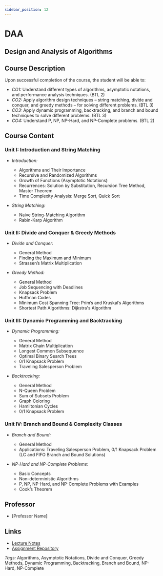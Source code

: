 ```yaml
---
sidebar_position: 12
---
```

# DAA


## Design and Analysis of Algorithms

## Course Description

Upon successful completion of the course, the student will be able to:
- *CO1:* Understand different types of algorithms, asymptotic notations, and performance analysis techniques. (BTL 2)
- *CO2:* Apply algorithm design techniques – string matching, divide and conquer, and greedy methods – for solving different problems. (BTL 3)
- *CO3:* Apply dynamic programming, backtracking, and branch and bound techniques to solve different problems. (BTL 3)
- *CO4:* Understand P, NP, NP-Hard, and NP-Complete problems. (BTL 2)

## Course Content

### Unit I: Introduction and String Matching

- *Introduction:*
  - Algorithms and Their Importance
  - Recursive and Randomized Algorithms
  - Growth of Functions (Asymptotic Notations)
  - Recurrences: Solution by Substitution, Recursion Tree Method, Master Theorem
  - Time Complexity Analysis: Merge Sort, Quick Sort

- *String Matching:*
  - Naive String-Matching Algorithm
  - Rabin-Karp Algorithm

### Unit II: Divide and Conquer & Greedy Methods

- *Divide and Conquer:*
  - General Method
  - Finding the Maximum and Minimum
  - Strassen’s Matrix Multiplication

- *Greedy Method:*
  - General Method
  - Job Sequencing with Deadlines
  - Knapsack Problem
  - Huffman Codes
  - Minimum Cost Spanning Tree: Prim’s and Kruskal’s Algorithms
  - Shortest Path Algorithms: Dijkstra's Algorithm

### Unit III: Dynamic Programming and Backtracking

- *Dynamic Programming:*
  - General Method
  - Matrix Chain Multiplication
  - Longest Common Subsequence
  - Optimal Binary Search Trees
  - 0/1 Knapsack Problem
  - Traveling Salesperson Problem

- *Backtracking:*
  - General Method
  - N-Queen Problem
  - Sum of Subsets Problem
  - Graph Coloring
  - Hamiltonian Cycles
  - 0/1 Knapsack Problem

### Unit IV: Branch and Bound & Complexity Classes

- *Branch and Bound:*
  - General Method
  - Applications: Traveling Salesperson Problem, 0/1 Knapsack Problem (LC and FIFO Branch and Bound Solutions)

- *NP-Hard and NP-Complete Problems:*
  - Basic Concepts
  - Non-deterministic Algorithms
  - P, NP, NP-Hard, and NP-Complete Problems with Examples
  - Cook’s Theorem

## Professor

- [Professor Name]

## Links

- [Lecture Notes](#)
- [Assignment Repository](#)

*Tags:* Algorithms, Asymptotic Notations, Divide and Conquer, Greedy Methods, Dynamic Programming, Backtracking, Branch and Bound, NP-Hard, NP-Complete